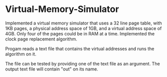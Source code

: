 # Virtual-Memory-Simulator

Implemented a virtual memory simulator that uses a 32 line page table, with 1KB pages, a physical address space of 1GB, and a virtual address space of 4GB. 
  Only four of the pages could be in RAM at a time. 
  Implemented the clock page replacement algorithm.

Progam reads a text file that contains the virtual addresses and runs the algorithm on it.

The file can be tested by providing one of the text file as an argument. The output text file will contain "out" on its name.
